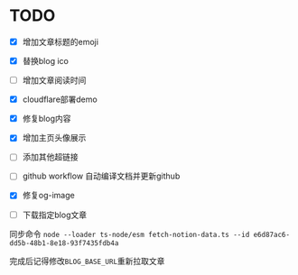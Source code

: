 # TODO

* [x] 增加文章标题的emoji
* [x] 替换blog ico
* [ ] 增加文章阅读时间
* [x] cloudflare部署demo
* [x] 修复blog内容
* [x] 增加主页头像展示
* [ ] 添加其他超链接
* [ ] github workflow 自动编译文档并更新github
* [x] 修复og-image
* [ ] 下载指定blog文章


同步命令 `node --loader ts-node/esm fetch-notion-data.ts --id e6d87ac6-dd5b-48b1-8e18-93f7435fdb4a`

完成后记得修改`BLOG_BASE_URL`重新拉取文章

